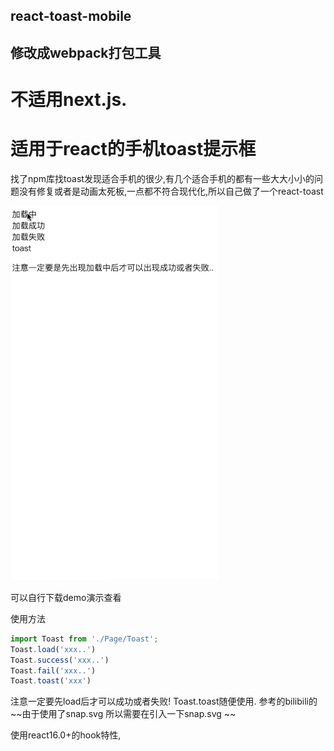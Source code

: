 ## react-toast-mobile
## 修改成webpack打包工具
# 不适用next.js.
# 适用于react的手机toast提示框

找了npm库找toast发现适合手机的很少,有几个适合手机的都有一些大大小小的问题没有修复或者是动画太死板,一点都不符合现代化,所以自己做了一个react-toast


<!-- ![demo](/example/demo.gif?raw=true) -->

<!-- ![demo](./example/demo.gif?raw=true) -->

![demo](example/demo.gif?raw=true)

可以自行下载demo演示查看

使用方法
```jsx
import Toast from './Page/Toast';
Toast.load('xxx..')
Toast.success('xxx..')
Toast.fail('xxx..')
Toast.toast('xxx')
```
注意一定要先load后才可以成功或者失败!
Toast.toast随便使用.
参考的bilibili的
~~由于使用了snap.svg 所以需要在引入一下snap.svg ~~

使用react16.0+的hook特性,

